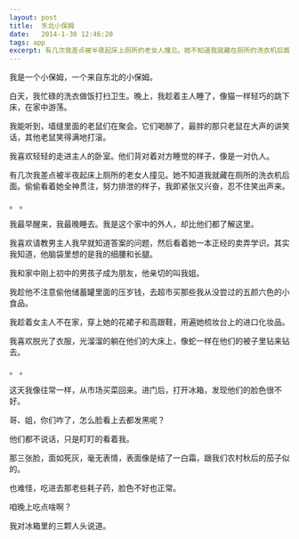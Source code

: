 ```yaml
---
layout: post
title:  东北小保姆
date:   2014-1-30 12:46:20
tags: app
excerpt: 有几次我差点被半夜起床上厕所的老女人撞见。她不知道我就藏在厕所的洗衣机后面。偷偷看着她全神贯注，努力排泄的样子，我即紧张又兴奋，忍不住笑出声来。
---
```

我是一个小保姆，一个来自东北的小保姆。

白天，我忙碌的洗衣做饭打扫卫生。晚上，我趁着主人睡了，像猫一样轻巧的跳下床，在家中游荡。

我能听到，墙缝里面的老鼠们在聚会。它们喝醉了，最胖的那只老鼠在大声的讲笑话，其他老鼠笑得满地打滚。

我喜欢轻轻的走进主人的卧室。他们背对着对方睡觉的样子，像是一对仇人。

有几次我差点被半夜起床上厕所的老女人撞见。她不知道我就藏在厕所的洗衣机后面。偷偷看着她全神贯注，努力排泄的样子，我即紧张又兴奋，忍不住笑出声来。

。
。

我最早醒来，我最晚睡去。我是这个家中的外人，却比他们都了解这里。

我喜欢请教男主人我早就知道答案的问题，然后看着她一本正经的卖弄学识。其实我知道，他脑袋里想的是我的细腰和长腿。

我和家中刚上初中的男孩子成为朋友，他亲切的叫我姐。

我趁他不注意偷他储蓄罐里面的压岁钱，去超市买那些我从没尝过的五颜六色的小食品。

我趁着女主人不在家，穿上她的花裙子和高跟鞋，用遍她梳妆台上的进口化妆品。

我喜欢脱光了衣服，光溜溜的躺在他们的大床上，像蛇一样在他们的被子里钻来钻去。

。
。

这天我像往常一样，从市场买菜回来。进门后，打开冰箱，发现他们的脸色很不好。

哥、姐，你们咋了，怎么脸看上去都发黑呢？

他们都不说话，只是盯盯的看着我。

那三张脸，面如死灰，毫无表情，表面像是结了一白霜，跟我们农村秋后的茄子似的。

也难怪，吃进去那老些耗子药，脸色不好也正常。

咱晚上吃点啥啊？

我对冰箱里的三颗人头说道。